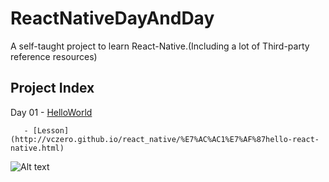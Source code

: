 # ReactNativeDayAndDay
A self-taught project to learn React-Native.(Including a lot of Third-party reference resources)

## Project Index ##

Day 01 - [HelloWorld](https://github.com/edagarli/ReactNativeDayAndDay/tree/master/HelloWorld)
      
       - [Lesson](http://vczero.github.io/react_native/%E7%AC%AC1%E7%AF%87hello-react-native.html)

![Alt text]()    
